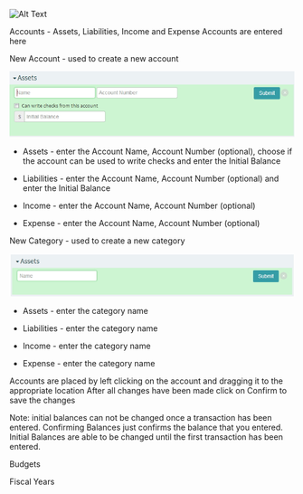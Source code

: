 ![Alt Text](images/booksettings.JPG "")

Accounts - Assets, Liabilities, Income and Expense Accounts are entered here

New Account - used to create a new account

![Alt Text](images/newaccount.JPG "")
    
  * Assets - enter the Account Name, Account Number (optional), choose if the account can be used to      write checks and enter the Initial Balance

  * Liabilities - enter the Account Name, Account Number (optional) and enter the Initial Balance 

  * Income - enter the Account Name, Account Number (optional)

  * Expense - enter the Account Name, Account Number (optional)
      
New Category - used to create a new category
    
![Alt Text](images/newcategory.JPG "")
    
  * Assets - enter the category name

  * Liabilities - enter the category name

  * Income - enter the category name

  * Expense - enter the category name

Accounts are placed by left clicking on the account and dragging it to the appropriate location
After all changes have been made click on Confirm to save the changes
    
Note: initial balances can not be changed once a transaction has been entered.  Confirming Balances just 
    confirms the balance that you entered.  Initial Balances are able to be changed until the first transaction 
    has been entered.
    
  




Budgets

Fiscal Years